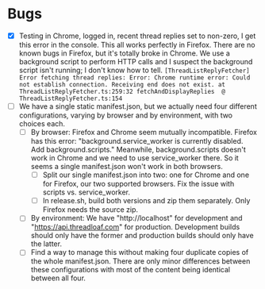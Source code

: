 # Bugs
- [x] Testing in Chrome, logged in, recent thread replies set to non-zero, I get this error in the console.
      This all works perfectly in Firefox. There are no known bugs in Firefox, but it's totally broke in Chrome.
      We use a background script to perform HTTP calls and I suspect the background script isn't running; I don't know how to tell.
        ```
        [ThreadListReplyFetcher] Error fetching thread replies: Error: Chrome runtime error: Could not establish connection. Receiving end does not exist.
            at ThreadListReplyFetcher.ts:259:32
        fetchAndDisplayReplies	@	ThreadListReplyFetcher.ts:154
        ```
- [ ] We have a single static manifest.json, but we actually need four different configurations, varying by browser and by environment, with two choices each.
  - [ ] By browser: Firefox and Chrome seem mutually incompatible. Firefox has this error: "background.service_worker is currently disabled. Add background.scripts." Meanwhile, background.scripts doesn't work in Chrome and we need to use service_worker there. So it seems a single manifest.json won't work in both browsers.
    - [ ] Split our single manifest.json into two: one for Chrome and one for Firefox, our two supported browsers. Fix the issue with scripts vs. service_worker.
    - [ ] In release.sh, build both versions and zip them separately. Only Firefox needs the source zip.
  - [ ] By environment: We have "http://localhost" for development and "https://api.threadloaf.com" for production. Development builds should only have the former and production builds should only have the latter.
  - [ ] Find a way to manage this without making four duplicate copies of the whole manifest.json. There are only minor differences between these configurations with most of the content being identical between all four.

